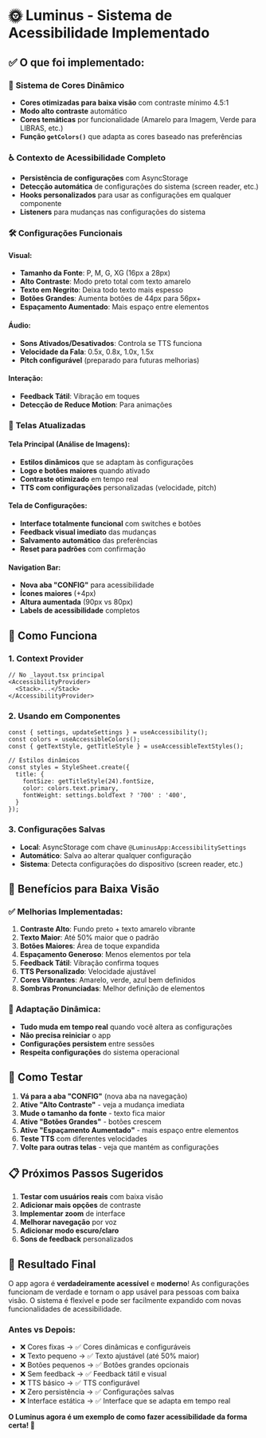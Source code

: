 # 🌞 Luminus - Sistema de Acessibilidade Implementado

## ✅ O que foi implementado:

### 🎨 **Sistema de Cores Dinâmico**
- **Cores otimizadas para baixa visão** com contraste mínimo 4.5:1
- **Modo alto contraste** automático
- **Cores temáticas** por funcionalidade (Amarelo para Imagem, Verde para LIBRAS, etc.)
- **Função `getColors()`** que adapta as cores baseado nas preferências

### ♿ **Contexto de Acessibilidade Completo**
- **Persistência de configurações** com AsyncStorage
- **Detecção automática** de configurações do sistema (screen reader, etc.)
- **Hooks personalizados** para usar as configurações em qualquer componente
- **Listeners** para mudanças nas configurações do sistema

### 🛠️ **Configurações Funcionais**

#### Visual:
- **Tamanho da Fonte**: P, M, G, XG (16px a 28px)
- **Alto Contraste**: Modo preto total com texto amarelo
- **Texto em Negrito**: Deixa todo texto mais espesso
- **Botões Grandes**: Aumenta botões de 44px para 56px+
- **Espaçamento Aumentado**: Mais espaço entre elementos

#### Áudio:
- **Sons Ativados/Desativados**: Controla se TTS funciona
- **Velocidade da Fala**: 0.5x, 0.8x, 1.0x, 1.5x
- **Pitch configurável** (preparado para futuras melhorias)

#### Interação:
- **Feedback Tátil**: Vibração em toques
- **Detecção de Reduce Motion**: Para animações

### 📱 **Telas Atualizadas**

#### Tela Principal (Análise de Imagens):
- **Estilos dinâmicos** que se adaptam às configurações
- **Logo e botões maiores** quando ativado
- **Contraste otimizado** em tempo real
- **TTS com configurações** personalizadas (velocidade, pitch)

#### Tela de Configurações:
- **Interface totalmente funcional** com switches e botões
- **Feedback visual imediato** das mudanças
- **Salvamento automático** das preferências
- **Reset para padrões** com confirmação

#### Navigation Bar:
- **Nova aba "CONFIG"** para acessibilidade
- **Ícones maiores** (+4px)
- **Altura aumentada** (90px vs 80px)
- **Labels de acessibilidade** completos

## 🔧 **Como Funciona**

### 1. **Context Provider**
```tsx
// No _layout.tsx principal
<AccessibilityProvider>
  <Stack>...</Stack>
</AccessibilityProvider>
```

### 2. **Usando em Componentes**
```tsx
const { settings, updateSettings } = useAccessibility();
const colors = useAccessibleColors();
const { getTextStyle, getTitleStyle } = useAccessibleTextStyles();

// Estilos dinâmicos
const styles = StyleSheet.create({
  title: {
    fontSize: getTitleStyle(24).fontSize,
    color: colors.text.primary,
    fontWeight: settings.boldText ? '700' : '400',
  }
});
```

### 3. **Configurações Salvas**
- **Local**: AsyncStorage com chave `@LuminusApp:AccessibilitySettings`
- **Automático**: Salva ao alterar qualquer configuração
- **Sistema**: Detecta configurações do dispositivo (screen reader, etc.)

## 🎯 **Benefícios para Baixa Visão**

### ✅ **Melhorias Implementadas:**
1. **Contraste Alto**: Fundo preto + texto amarelo vibrante
2. **Texto Maior**: Até 50% maior que o padrão
3. **Botões Maiores**: Área de toque expandida
4. **Espaçamento Generoso**: Menos elementos por tela
5. **Feedback Tátil**: Vibração confirma toques
6. **TTS Personalizado**: Velocidade ajustável
7. **Cores Vibrantes**: Amarelo, verde, azul bem definidos
8. **Sombras Pronunciadas**: Melhor definição de elementos

### 🔄 **Adaptação Dinâmica:**
- **Tudo muda em tempo real** quando você altera as configurações
- **Não precisa reiniciar** o app
- **Configurações persistem** entre sessões
- **Respeita configurações** do sistema operacional

## 🚀 **Como Testar**

1. **Vá para a aba "CONFIG"** (nova aba na navegação)
2. **Ative "Alto Contraste"** - veja a mudança imediata
3. **Mude o tamanho da fonte** - texto fica maior
4. **Ative "Botões Grandes"** - botões crescem
5. **Ative "Espaçamento Aumentado"** - mais espaço entre elementos
6. **Teste TTS** com diferentes velocidades
7. **Volte para outras telas** - veja que mantém as configurações

## 📋 **Próximos Passos Sugeridos**

1. **Testar com usuários reais** com baixa visão
2. **Adicionar mais opções** de contraste
3. **Implementar zoom** de interface
4. **Melhorar navegação** por voz
5. **Adicionar modo escuro/claro**
6. **Sons de feedback** personalizados

## 🎉 **Resultado Final**

O app agora é **verdadeiramente acessível** e **moderno**! As configurações funcionam de verdade e tornam o app usável para pessoas com baixa visão. O sistema é flexível e pode ser facilmente expandido com novas funcionalidades de acessibilidade.

### **Antes vs Depois:**
- ❌ Cores fixas → ✅ Cores dinâmicas e configuráveis
- ❌ Texto pequeno → ✅ Texto ajustável (até 50% maior)
- ❌ Botões pequenos → ✅ Botões grandes opcionais
- ❌ Sem feedback → ✅ Feedback tátil e visual
- ❌ TTS básico → ✅ TTS configurável
- ❌ Zero persistência → ✅ Configurações salvas
- ❌ Interface estática → ✅ Interface que se adapta em tempo real

**O Luminus agora é um exemplo de como fazer acessibilidade da forma certa! 🌟**